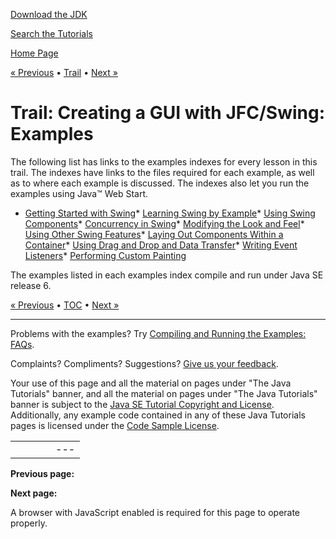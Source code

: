 [Download
the JDK](http://java.sun.com/javase/6/download.jsp)
  
[Search the
Tutorials](../search.html)

[Home Page](../index.html)

[« Previous](components/index.html)
•
[Trail](./TOC.html)
•
[Next »](examples/start/index.html)

# Trail: Creating a GUI with JFC/Swing: Examples

The following list has links to
the examples indexes for every lesson in this trail.
The indexes have links to the files required for each example,
as well as to where each example is discussed.
The indexes also let you run the examples using Java™ Web Start.

* [Getting Started with Swing](examples/start/index.html)* [Learning Swing by Example](examples/learn/index.html)* [Using Swing Components](examples/components/index.html)* [Concurrency in Swing](examples/concurrency/index.html)* [Modifying the Look and Feel](examples/lookandfeel/index.html)* [Using Other Swing Features](examples/misc/index.html)* [Laying Out Components Within
              a Container](examples/layout/index.html)* [Using Drag and Drop and Data Transfer](examples/dnd/index.html)* [Writing Event Listeners](examples/events/index.html)* [Performing Custom Painting](examples/painting/index.html)

The examples listed in each examples index
compile and run under Java SE release 6.

[« Previous](components/index.html)
•
[TOC](./TOC.html)
•
[Next »](examples/start/index.html)

---

Problems with the examples? Try [Compiling and Running
the Examples: FAQs](../information/run-examples.html).
  
Complaints? Compliments? Suggestions? [Give
us your feedback](http://download.oracle.com/javase/feedback.html).

Your use of this page and all the material on pages under "The Java Tutorials" banner,
and all the material on pages under "The Java Tutorials" banner is subject to the [Java SE Tutorial Copyright
and License](../information/license.html).
Additionally, any example code contained in any of these Java
Tutorials pages is licensed under the
[Code
Sample License](http://developers.sun.com/license/berkeley_license.html).

|  |  |  |  |  |
| --- | --- | --- | --- | --- |
| |  |  | | --- | --- | | duke image | Oracle logo | | [About Oracle](http://www.oracle.com/us/corporate/index.html) | [Oracle Technology Network](http://www.oracle.com/technology/index.html) | [Terms of Service](https://www.samplecode.oracle.com/servlets/CompulsoryClickThrough?type=TermsOfService) | Copyright © 1995, 2011 Oracle and/or its affiliates. All rights reserved. |

**Previous page:**
  
**Next page:**




A browser with JavaScript enabled is required for this page to operate properly.